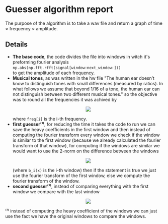 # Guesser algorithm report

The purpose of the algorithm is to take a wav file and return a graph of time × frequency × amplitude.

## Details

 - **The base code**, the code divides the file into windows in witch it's preforming fourier analysis  
`np.abs(np.fft.rfft(signal[window:next_window:]))`  
to get the amplitude of each frequency.
 - **Musical tones**, as was written in the hw file "The human ear doesn’t know to distinguish tones with small differences (measured by ratios). In what follows we assume that beyond 1/16 of a tone, the human ear can not distinguish between two different musical tones." so the objective was to round all the frequencies it was achived by <p align="center"> <img src="https://render.githubusercontent.com/render/math?math=\text{freq[i]}=440\cdot2^{\left(\frac{\text{round}\left(48\cdot\log_{2}\left(\frac{\text{freq[i]}}{440}\right)\right)}{48}\right)}"> </p> where `freq[i]` is the i-th frequency.
 - **first guesser⁽¹⁾**, for reducing the time it takes the code to run we can save the heavy coefficients in the first window and then instead of computing the fourier transform every window we check if the window is similar to the first window (because we already calculated the fourier transform of that window), for computing if the windows are similar we would want to use the 2-norm on the difference between the windows <p align="center"> <img src="https://render.githubusercontent.com/render/math?math=\left\Vert b_{i}\left(x\right)-b_{1}\left(x\right)\right\Vert _{2}<\alpha"> </p> (where `b_i(x)` is the i-th window) then if the statement is true we just use the fourier transform of the first window, else we compute the fourier transform of the window.
 - **second guesser⁽¹⁾**, instead of comparing everything with the first window we compare with the last window <p align="center"> <img src="https://render.githubusercontent.com/render/math?math=\left\Vert b_{i}\left(x\right)-b_{i-1}\left(x\right)\right\Vert _{2}<\alpha"> </p>  

⁽¹⁾ instead of computing the heavy coefficient of the windows we can just use the fact we have the original windows to compare the windows.
